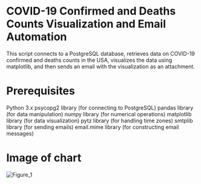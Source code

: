 # COVID-19 Confirmed and Deaths Counts Visualization and Email Automation
This script connects to a PostgreSQL database, retrieves data on COVID-19 confirmed and deaths counts in the USA, visualizes the data using matplotlib, and then sends an email with the visualization as an attachment.

# Prerequisites
Python 3.x
psycopg2 library (for connecting to PostgreSQL)
pandas library (for data manipulation)
numpy library (for numerical operations)
matplotlib library (for data visualization)
pytz library (for handling time zones)
smtplib library (for sending emails)
email.mime library (for constructing email messages)

# Image of chart
![Figure_1](https://github.com/ARAFRIN49784/Covid_Data_Analysis/assets/102244024/5fdb863a-b43f-4487-8d13-2533b81919af)
